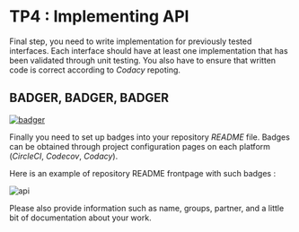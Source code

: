 # TP4 : Implementing API

Final step, you need to write implementation for previously tested interfaces. Each interface
should have at least one implementation that has been validated through unit testing. You also have
to ensure that written code is correct according to *Codacy* repoting.

## BADGER, BADGER, BADGER

[![badger](http://img.youtube.com/vi/EIyixC9NsLI/0.jpg)](http://www.youtube.com/watch?v=EIyixC9NsLI)

Finally you need to set up badges into your repository *README* file. Badges can be obtained through project configuration pages on each platform (*CircleCI*, *Codecov*, *Codacy*).

Here is an example of repository README frontpage with such badges :

![api](https://github.com/Faylixe/ceri-m1-test-2017/blob/master/docs/images/badges.png?raw=true)

Please also provide information such as name, groups, partner, and a little bit of documentation about your work.
